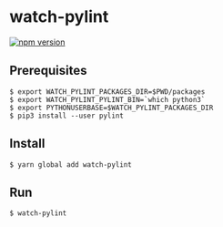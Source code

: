 # watch-pylint
[![npm version](https://img.shields.io/npm/v/watch-pylint.svg?style=flat-square)](https://www.npmjs.com/package/watch-pylint)

## Prerequisites
```
$ export WATCH_PYLINT_PACKAGES_DIR=$PWD/packages
$ export WATCH_PYLINT_PYLINT_BIN=`which python3`
$ export PYTHONUSERBASE=$WATCH_PYLINT_PACKAGES_DIR
$ pip3 install --user pylint
```

## Install
```
$ yarn global add watch-pylint
```

## Run
```
$ watch-pylint
```

